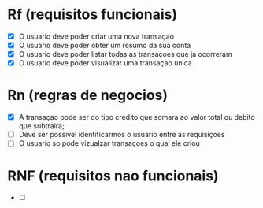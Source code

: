 # Rf (requisitos funcionais)

- [x] O usuario deve poder criar uma nova transaçao
- [x] O usuario deve poder obter um resumo da sua conta
- [x] O usuario deve poder listar todas as transaçoes que ja ocorreram
- [x] O usuario deve poder visualizar uma transaçao unica

# Rn (regras de negocios)

- [x] A transaçao pode ser do tipo credito que somara ao valor total ou debito que subtraira;
- [ ] Deve ser possivel identificarmos o usuario entre as requisiçoes
- [ ] O usuario so pode vizualzar transaçoes o qual ele criou

# RNF (requisitos nao funcionais)

- [ ] 
